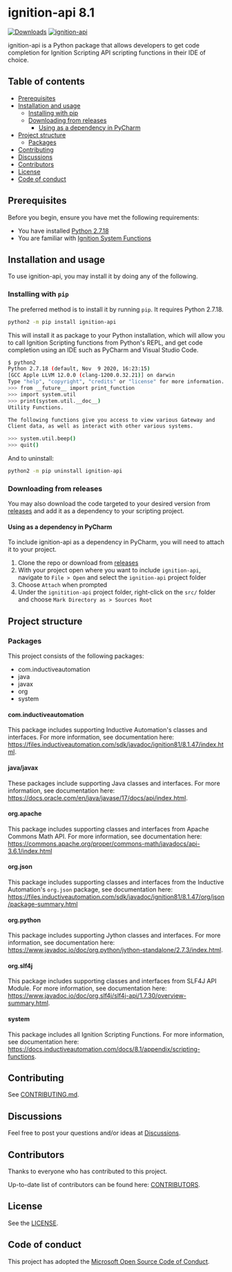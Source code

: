 # ignition-api 8.1

<!--- Badges --->
[![Downloads](https://static.pepy.tech/badge/ignition-api)](https://pepy.tech/project/ignition-api)
[![ignition-api](https://snyk.io//advisor/python/ignition-api/badge.svg)](https://snyk.io//advisor/python/ignition-api)

ignition-api is a Python package that allows developers to get code completion
for Ignition Scripting API scripting functions in their IDE of choice.

## Table of contents

- [Prerequisites](#prerequisites)
- [Installation and usage](#installation-and-usage)
  - [Installing with pip](#installing-with-pip)
  - [Downloading from releases](#downloading-from-releases)
    - [Using as a dependency in PyCharm](#using-as-a-dependency-in-pycharm)
- [Project structure](#project-structure)
  - [Packages](#packages)
- [Contributing](#contributing)
- [Discussions](#discussions)
- [Contributors](#contributors)
- [License](#license)
- [Code of conduct](#code-of-conduct)

## Prerequisites

Before you begin, ensure you have met the following requirements:

- You have installed [Python 2.7.18]
- You are familiar with [Ignition System Functions]

## Installation and usage

To use ignition-api, you may install it by doing any of the following.

### Installing with `pip`

The preferred method is to install it by running `pip`. It requires Python
2.7.18.

```bash
python2 -m pip install ignition-api
```

This will install it as package to your Python installation, which will allow
you to call Ignition Scripting functions from Python's REPL, and get code
completion using an IDE such as PyCharm and Visual Studio Code.

```bash
$ python2
Python 2.7.18 (default, Nov  9 2020, 16:23:15)
[GCC Apple LLVM 12.0.0 (clang-1200.0.32.21)] on darwin
Type "help", "copyright", "credits" or "license" for more information.
>>> from __future__ import print_function
>>> import system.util
>>> print(system.util.__doc__)
Utility Functions.

The following functions give you access to view various Gateway and
Client data, as well as interact with other various systems.

>>> system.util.beep()
>>> quit()
```

And to uninstall:

```bash
python2 -m pip uninstall ignition-api
```

### Downloading from releases

You may also download the code targeted to your desired version from [releases]
and add it as a dependency to your scripting project.

#### Using as a dependency in PyCharm

To include ignition-api as a dependency in PyCharm, you will need to attach it
to your project.

1. Clone the repo or download from [releases]
1. With your project open where you want to include `ignition-api`, navigate to
   `File > Open` and select the `ignition-api` project folder
1. Choose `Attach` when prompted
1. Under the `ignitition-api` project folder, right-click on the `src/` folder
   and choose `Mark Directory as > Sources Root`

## Project structure

### Packages

This project consists of the following packages:

- com.inductiveautomation
- java
- javax
- org
- system

#### com.inductiveautomation

This package includes supporting Inductive Automation's classes and interfaces.
For more information, see documentation here:
<https://files.inductiveautomation.com/sdk/javadoc/ignition81/8.1.47/index.html>.

#### java/javax

These packages include supporting Java classes and interfaces. For more
information, see documentation here:
<https://docs.oracle.com/en/java/javase/17/docs/api/index.html>.

#### org.apache

This package includes supporting classes and interfaces from Apache Commons Math
API. For more information, see documentation here:
<https://commons.apache.org/proper/commons-math/javadocs/api-3.6.1/index.html>

#### org.json

This package includes supporting classes and interfaces from the Inductive
Automation's `org.json` package, see documentation here:
<https://files.inductiveautomation.com/sdk/javadoc/ignition81/8.1.47/org/json/package-summary.html>

#### org.python

This package includes supporting Jython classes and interfaces. For more
information, see documentation here:
<https://www.javadoc.io/doc/org.python/jython-standalone/2.7.3/index.html>.

#### org.slf4j

This package includes supporting classes and interfaces from SLF4J API Module.
For more information, see documentation here:
<https://www.javadoc.io/doc/org.slf4j/slf4j-api/1.7.30/overview-summary.html>.

#### system

This package includes all Ignition Scripting Functions. For more information,
see documentation here:
<https://docs.inductiveautomation.com/docs/8.1/appendix/scripting-functions>.

## Contributing

See [CONTRIBUTING.md].

## Discussions

Feel free to post your questions and/or ideas at [Discussions].

## Contributors

Thanks to everyone who has contributed to this project.

Up-to-date list of contributors can be found here: [CONTRIBUTORS].

## License

See the [LICENSE].

## Code of conduct

This project has adopted the [Microsoft Open Source Code of Conduct].

<!-- Links -->
[CONTRIBUTING.md]: ./CONTRIBUTING.md#contributing-to-ignition-api
[CONTRIBUTORS]: https://github.com/ignition-devs/ignition-api-8.1/graphs/contributors
[Discussions]: https://github.com/ignition-devs/discussions/discussions
[Ignition System Functions]: https://docs.inductiveautomation.com/docs/8.1/appendix/scripting-functions
[LICENSE]: ./LICENSE
[Microsoft Open Source Code of Conduct]: https://opensource.microsoft.com/codeofconduct/
[Python 2.7.18]: https://www.python.org/downloads/release/python-2718/
[releases]: https://github.com/ignition-devs/ignition-api-8.1/releases
